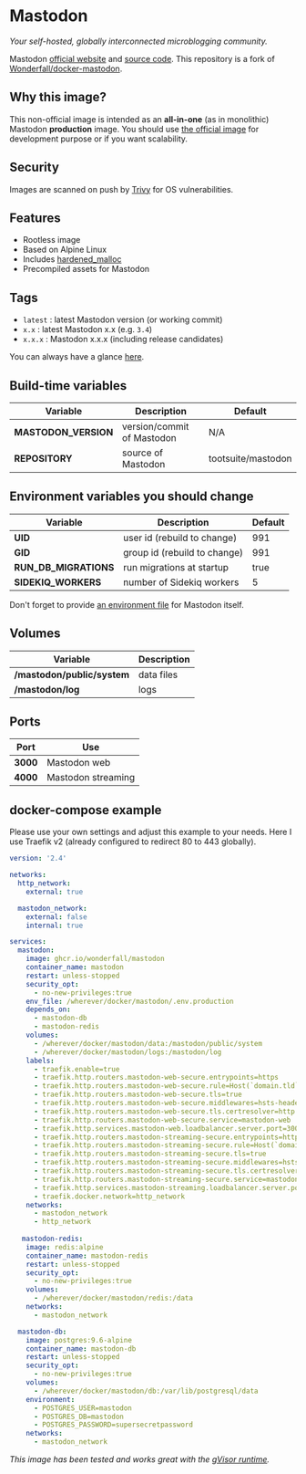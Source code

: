 # Mastodon
*Your self-hosted, globally interconnected microblogging community.*

Mastodon [official website](https://joinmastodon.org/) and [source code](https://github.com/tootsuite/mastodon/). This repository is a fork of [Wonderfall/docker-mastodon](https://github.com/Wonderfall/docker-mastodon).

## Why this image?
This non-official image is intended as an **all-in-one** (as in monolithic) Mastodon **production** image. You should use [the official image](https://hub.docker.com/r/tootsuite/mastodon) for development purpose or if you want scalability.

## Security
Images are scanned on push by [Trivy](https://github.com/aquasecurity/trivy) for OS vulnerabilities.

## Features
- Rootless image
- Based on Alpine Linux
- Includes [hardened_malloc](https://github.com/GrapheneOS/hardened_malloc)
- Precompiled assets for Mastodon

## Tags
- `latest` : latest Mastodon version (or working commit)
- `x.x` : latest Mastodon x.x (e.g. `3.4`)
- `x.x.x` : Mastodon x.x.x (including release candidates)

You can always have a glance [here](https://github.com/users/Wonderfall/packages/container/package/mastodon).

## Build-time variables
|          Variable         |         Description        |       Default      |
| ------------------------- | -------------------------- | ------------------ |
| **MASTODON_VERSION**      | version/commit of Mastodon |         N/A        |
| **REPOSITORY**            | source of Mastodon         | tootsuite/mastodon |

## Environment variables you should change

|          Variable         |         Description         |       Default      |
| ------------------------- | --------------------------- | ------------------ |
|           **UID**         | user id (rebuild to change) |         991        |
|           **GID**         | group id (rebuild to change)|         991        |
|    **RUN_DB_MIGRATIONS**  | run migrations at startup   |        true        |
|    **SIDEKIQ_WORKERS**    | number of Sidekiq workers   |          5         |

Don't forget to provide [an environment file](https://github.com/tootsuite/mastodon/blob/main/.env.production.sample) for Mastodon itself.

## Volumes
|          Variable            |         Description        |
| -------------------------    | -------------------------- |
| **/mastodon/public/system**  |         data files         |
| **/mastodon/log**            |            logs            |

## Ports
|              Port            |            Use             |
| -------------------------    | -------------------------- |
| **3000**                     |        Mastodon web        |
| **4000**                     |      Mastodon streaming    |

## docker-compose example
Please use your own settings and adjust this example to your needs.
Here I use Traefik v2 (already configured to redirect 80 to 443 globally).

```yaml
version: '2.4'

networks:
  http_network:
    external: true

  mastodon_network:
    external: false
    internal: true

services:
  mastodon:
    image: ghcr.io/wonderfall/mastodon
    container_name: mastodon
    restart: unless-stopped
    security_opt:
      - no-new-privileges:true
    env_file: /wherever/docker/mastodon/.env.production
    depends_on:
      - mastodon-db
      - mastodon-redis
    volumes:
      - /wherever/docker/mastodon/data:/mastodon/public/system
      - /wherever/docker/mastodon/logs:/mastodon/log
    labels:
      - traefik.enable=true
      - traefik.http.routers.mastodon-web-secure.entrypoints=https
      - traefik.http.routers.mastodon-web-secure.rule=Host(`domain.tld`)
      - traefik.http.routers.mastodon-web-secure.tls=true
      - traefik.http.routers.mastodon-web-secure.middlewares=hsts-headers@file
      - traefik.http.routers.mastodon-web-secure.tls.certresolver=http
      - traefik.http.routers.mastodon-web-secure.service=mastodon-web
      - traefik.http.services.mastodon-web.loadbalancer.server.port=3000
      - traefik.http.routers.mastodon-streaming-secure.entrypoints=https
      - traefik.http.routers.mastodon-streaming-secure.rule=Host(`domain.tld`) && PathPrefix(`/api/v1/streaming`)
      - traefik.http.routers.mastodon-streaming-secure.tls=true
      - traefik.http.routers.mastodon-streaming-secure.middlewares=hsts-headers@file
      - traefik.http.routers.mastodon-streaming-secure.tls.certresolver=http
      - traefik.http.routers.mastodon-streaming-secure.service=mastodon-streaming
      - traefik.http.services.mastodon-streaming.loadbalancer.server.port=4000
      - traefik.docker.network=http_network
    networks:
      - mastodon_network
      - http_network
 
   mastodon-redis:
    image: redis:alpine
    container_name: mastodon-redis
    restart: unless-stopped
    security_opt:
      - no-new-privileges:true
    volumes:
      - /wherever/docker/mastodon/redis:/data
    networks:
      - mastodon_network

  mastodon-db:
    image: postgres:9.6-alpine
    container_name: mastodon-db
    restart: unless-stopped
    security_opt:
      - no-new-privileges:true
    volumes:
      - /wherever/docker/mastodon/db:/var/lib/postgresql/data
    environment:
      - POSTGRES_USER=mastodon
      - POSTGRES_DB=mastodon
      - POSTGRES_PASSWORD=supersecretpassword
    networks:
      - mastodon_network
```

*This image has been tested and works great with the [gVisor runtime](https://gvisor.dev/).*
